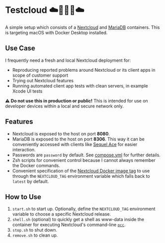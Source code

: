 # Testcloud ☁️👩🏻‍🔬☁️

A simple setup which consists of a [Nextcloud](https://hub.docker.com/_/nextcloud) and [MariaDB](https://hub.docker.com/_/mariadb) containers.
This is targeting macOS with Docker Desktop installed.

## Use Case

I frequently need a fresh and local Nextcloud deployment for:

* Reproducing reported problems around Nextcloud or its client apps in scope of customer support
* Trying out Nextcloud features
* Running automated client app tests with clean servers, in example Xcode UI tests

⚠️ **Do not use this in production or public!**
This is intended for use on developer devices within a local and secure network only.

## Features

* Nextcloud is exposed to the host on port **8080**.
* MariaDB is exposed to the host on port **8306**. This way it can be conveniently accessed with clients like [Sequel Ace](https://sequel-ace.com) for easier interaction.
* Passwords are `password` by default. See [compose.yml](compose.yml) for further details.
* Zsh scripts for convenient control because I cannot always remember the Docker commands.
* Convenient specification of the [Nextcloud Docker image tag](https://hub.docker.com/_/nextcloud/tags) to use through the `NEXTCLOUD_TAG` environment variable which falls back to `latest` by default.

## How to Use

1. `start.sh` to start up. Optionally, define the `NEXTCLOUD_TAG` environment variable to choose a specific Nextcloud release.
2. `shell.sh` (optional) to quickly get a shell as www-data inside the container for executing Nextcloud's command-line [`occ`](https://docs.nextcloud.com/server/latest/admin_manual/occ_command.html).
3. `stop.sh` to shut down.
4. `remove.sh` to clean up.